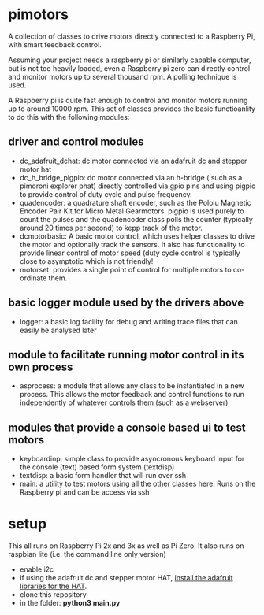 # pimotors
A collection of classes to drive motors directly connected to a Raspberry Pi, with smart feedback control.

Assuming your project needs a raspberry pi or similarly capable computer, but is not too heavily loaded, even a Raspberry pi zero can directly control and monitor motors up to several thousand rpm. A polling technique is used.

A Raspberry pi is quite fast enough to control and monitor motors running up to around 10000 rpm. This set of classes provides the basic functioanlity to do this with the following modules:
## driver and control modules
* dc_adafruit_dchat: dc motor connected via an adafruit dc and stepper motor hat
* dc_h_bridge_pigpio: dc motor connected via an h-bridge ( such as a pimoroni explorer phat) directly controlled via gpio pins and using pigpio to provide control of duty cycle and pulse frequency. 
* quadencoder: a quadrature shaft encoder, such as the Pololu Magnetic Encoder Pair Kit for Micro Metal Gearmotors. pigpio is used purely to count the pulses and the quadencoder class polls the counter (typically around 20 times per second) to kepp track of the motor.
* dcmotorbasic: A basic motor control, which uses helper classes to drive the motor and optionally track the sensors. It also has functionality to provide linear control of motor speed (duty cycle control is typically close to asymptotic which is not friendly!
* motorset: provides a single point of control for multiple motors to co-ordinate them.
## basic logger module used by the drivers above
* logger: a basic log facility for debug and writing trace files that can easily be analysed later
## module to facilitate running motor control in its own process
* asprocess: a module that allows any class to be instantiated in a new process. This allows the motor feedback and control functions to run independently of whatever controls them (such as a webserver)
## modules that provide a console based ui to test motors
* keyboardinp: simple class to provide asyncronous keyboard input for the console (text) based form system (textdisp)
* textdisp: a basic form handler that will run over ssh 
* main: a utility to test motors using all the other classes here. Runs on the Raspberry pi and can be access via ssh
# setup
This all runs on Raspberry Pi 2x and 3x as well as Pi Zero. It also runs on raspbian lite (i.e. the command line only version)

* enable i2c
* if using the adafruit dc and stepper motor HAT, [install the adafruit libraries for the HAT](https://learn.adafruit.com/adafruit-dc-and-stepper-motor-hat-for-raspberry-pi/installing-software).
* clone this repository
* in the folder: **python3 main.py**
